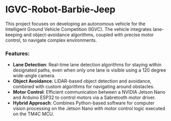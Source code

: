 # IGVC-Robot-Barbie-Jeep
This project focuses on developing an autonomous vehicle for the Intelligent Ground Vehicle Competition (IGVC). The vehicle integrates lane-keeping and object-avoidance algorithms, coupled with precise motor control, to navigate complex environments.

### Features:
- **Lane Detection**: Real-time lane detection algorithms for staying within designated paths, even when only one lane is visible using a 120 degree wide-angle camera.
- **Object Avoidance**: LiDAR-based object detection and avoidance, combined with custom algorithms for navigating around obstacles.
- **Motor Control**: Efficient communication between a NVIDIA Jetson Nano and Arduino ESP32 to control motors via a Sabretooth motor driver.
- **Hybrid Approach**: Combines Python-based software for computer vision processing on the Jetson Nano with motor control logic executed on the TM4C MCU.
